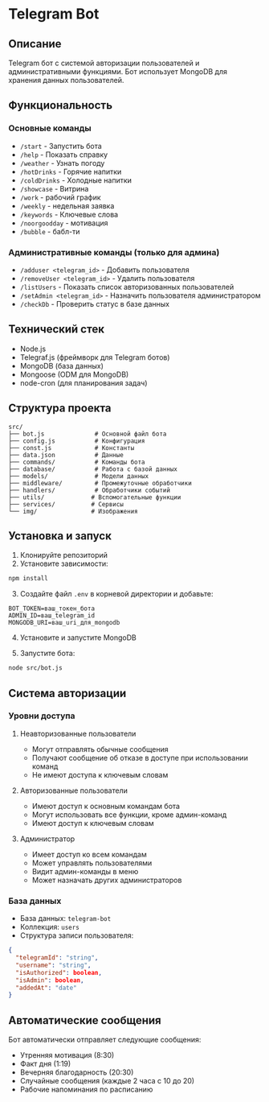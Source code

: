 # Telegram Bot

## Описание
Telegram бот с системой авторизации пользователей и административными функциями. Бот использует MongoDB для хранения данных пользователей.

## Функциональность

### Основные команды
- `/start` - Запустить бота
- `/help` - Показать справку
- `/weather` - Узнать погоду
- `/hotDrinks` - Горячие напитки
- `/coldDrinks` - Холодные напитки
- `/showcase` - Витрина
- `/work` - рабочий график
- `/weekly` - недельная заявка
- `/keywords` - Ключевые слова
- `/noorgoodday` - мотивация
- `/bubble` -  бабл-ти

### Административные команды (только для админа)
- `/adduser <telegram_id>` - Добавить пользователя
- `/removeUser <telegram_id>` - Удалить пользователя
- `/listUsers` - Показать список авторизованных пользователей
- `/setAdmin <telegram_id>` - Назначить пользователя администратором
- `/checkDb` - Проверить статус в базе данных

## Технический стек
- Node.js
- Telegraf.js (фреймворк для Telegram ботов)
- MongoDB (база данных)
- Mongoose (ODM для MongoDB)
- node-cron (для планирования задач)

## Структура проекта
```
src/
├── bot.js              # Основной файл бота
├── config.js           # Конфигурация
├── const.js            # Константы
├── data.json           # Данные
├── commands/           # Команды бота
├── database/           # Работа с базой данных
├── models/             # Модели данных
├── middleware/         # Промежуточные обработчики
├── handlers/           # Обработчики событий
├── utils/             # Вспомогательные функции
├── services/          # Сервисы
└── img/               # Изображения
```

## Установка и запуск

1. Клонируйте репозиторий
2. Установите зависимости:
```bash
npm install
```

3. Создайте файл `.env` в корневой директории и добавьте:
```
BOT_TOKEN=ваш_токен_бота
ADMIN_ID=ваш_telegram_id
MONGODB_URI=ваш_uri_для_mongodb
```

4. Установите и запустите MongoDB

5. Запустите бота:
```bash
node src/bot.js
```

## Система авторизации

### Уровни доступа
1. Неавторизованные пользователи
   - Могут отправлять обычные сообщения
   - Получают сообщение об отказе в доступе при использовании команд
   - Не имеют доступа к ключевым словам

2. Авторизованные пользователи
   - Имеют доступ к основным командам бота
   - Могут использовать все функции, кроме админ-команд
   - Имеют доступ к ключевым словам

3. Администратор
   - Имеет доступ ко всем командам
   - Может управлять пользователями
   - Видит админ-команды в меню
   - Может назначать других администраторов

### База данных
- База данных: `telegram-bot`
- Коллекция: `users`
- Структура записи пользователя:
```json
{
  "telegramId": "string",
  "username": "string",
  "isAuthorized": boolean,
  "isAdmin": boolean,
  "addedAt": "date"
}
```

## Автоматические сообщения

Бот автоматически отправляет следующие сообщения:
- Утренняя мотивация (8:30)
- Факт дня (1:19)
- Вечерняя благодарность (20:30)
- Случайные сообщения (каждые 2 часа с 10 до 20)
- Рабочие напоминания по расписанию
